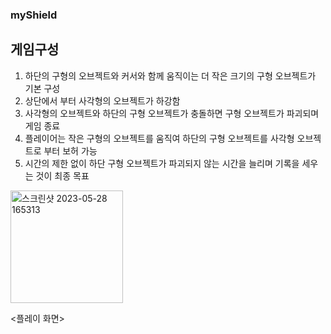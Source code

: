### myShield
## 게임구성

1. 하단의 구형의 오브젝트와 커서와 함께 움직이는 더 작은 크기의 구형 오브젝트가 기본 구성
2. 상단에서 부터 사각형의 오브젝트가 하강함
3. 사각형의 오브젝트와 하단의 구형 오브젝트가 충돌하면 구형 오브젝트가 파괴되며 게임 종료
4. 플레이어는 작은 구형의 오브젝트를 움직여 하단의 구형 오브젝트를 사각형 오브젝트로 부터 보허 가능
5. 시간의 제한 없이 하단 구형 오브젝트가 파괴되지 않는 시간을 늘리며 기록을 세우는 것이 최종 목표

<img width="180" alt="스크린샷 2023-05-28 165313" src="https://github.com/Shyunju/myShield/assets/71755508/7f1c6f02-4e94-447f-8f84-da574b453acd">

<플레이 화면>
